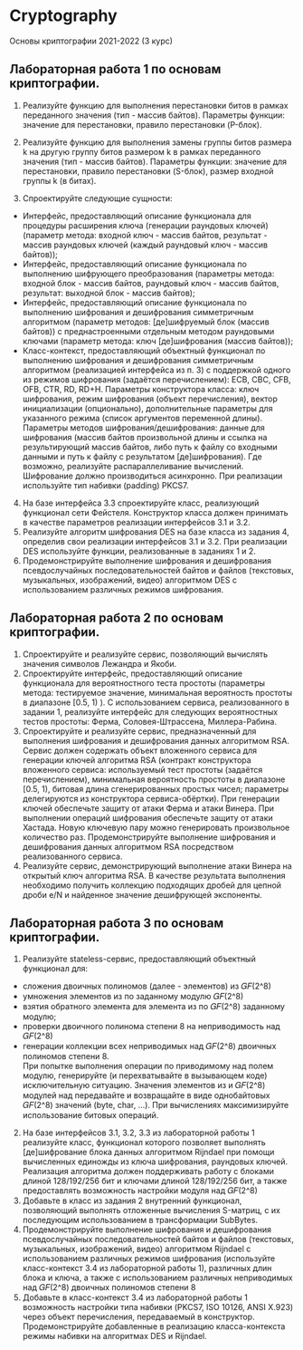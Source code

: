 # Cryptography
Основы криптографии 2021-2022 (3 курс)

## Лабораторная работа 1 по основам криптографии.
1. Реализуйте функцию для выполнения перестановки битов в рамках переданного значения (тип - массив байтов). 
Параметры функции: значение для перестановки, правило перестановки (P-блок).

2. Реализуйте функцию для выполнения замены группы битов размера k на другую группу битов размером k в рамках переданного значения (тип - массив байтов). 
Параметры функции: значение для перестановки, правило перестановки (S-блок), размер входной группы k (в битах).
3. Спроектируйте следующие сущности:
+ Интерфейс, предоставляющий описание функционала для
процедуры расширения ключа (генерации раундовых ключей)
(параметр метода: входной ключ - массив байтов, результат - массив
раундовых ключей (каждый раундовый ключ - массив байтов));
+ Интерфейс, предоставляющий описание функционала по
выполнению шифрующего преобразования (параметры метода:
входной блок - массив байтов, раундовый ключ - массив байтов,
результат: выходной блок - массив байтов);
+ Интерфейс, предоставляющий описание функционала по
выполнению шифрования и дешифрования симметричным
алгоритмом (параметр методов: [де]шифруемый блок (массив
байтов)) с преднастроенными отдельным методом раундовыми
ключами (параметр метода: ключ [де]шифрования (массив байтов));
+ Класс-контекст, предоставляющий объектный функционал по
выполнению шифрования и дешифрования симметричным
алгоритмом (реализацией интерфейса из п. 3) с поддержкой одного
из режимов шифрования (задаётся перечислением): ECB, CBC, CFB,
OFB, CTR, RD, RD+H. Параметры конструктора класса: ключ
шифрования, режим шифрования (объект перечисления), вектор
инициализации (опционально), дополнительные параметры для
указанного режима (список аргументов переменной длины).
Параметры методов шифрования/дешифрования: данные для
шифрования (массив байтов произвольной длины и ссылка на
результирующий массив байтов, либо путь к файлу со входными
данными и путь к файлу с результатом [де]шифрования). Где
возможно, реализуйте распараллеливание вычислений. Шифрование
должно производиться асинхронно. При реализации используйте тип
набивки (padding) PKCS7.
4. На базе интерфейса 3.3 спроектируйте класс, реализующий
функционал сети Фейстеля. Конструктор класса должен принимать в
качестве параметров реализации интерфейсов 3.1 и 3.2.
5. Реализуйте алгоритм шифрования DES на базе класса из задания 4,
определив свои реализации интерфейсов 3.1 и 3.2. При реализации
DES используйте функции, реализованные в заданиях 1 и 2.
6. Продемонстрируйте выполнение шифрования и дешифрования
псевдослучайных последовательностей байтов и файлов (текстовых,
музыкальных, изображений, видео) алгоритмом DES с
использованием различных режимов шифрования.

## Лабораторная работа 2 по основам криптографии.
1. Спроектируйте и реализуйте сервис, позволяющий вычислять
значения символов Лежандра и Якоби.
2. Спроектируйте интерфейс, предоставляющий описание
функционала для вероятностного теста простоты (параметры
метода: тестируемое значение, минимальная вероятность простоты в
диапазоне [0.5, 1) ). С использованием сервиса, реализованного в
задании 1, реализуйте интерфейс для следующих вероятностных
тестов простоты: Ферма, Соловея-Штрассена, Миллера-Рабина.
3. Спроектируйте и реализуйте сервис, предназначенный для
выполнения шифрования и дешифрования данных алгоритмом RSA.
Сервис должен содержать объект вложенного сервиса для генерации
ключей алгоритма RSA (контракт конструктора вложенного сервиса:
используемый тест простоты (задаётся перечислением),
минимальная вероятность простоты в диапазоне [0.5, 1), битовая
длина сгенерированных простых чисел; параметры делегируются из
конструктора сервиса-обёртки). При генерации ключей обеспечьте
защиту от атаки Ферма и атаки Винера. При выполнении операций
шифрования обеспечьте защиту от атаки Хастада. Новую ключевую
пару можно генерировать произвольное количество раз.
Продемонстрируйте выполнение шифрования и дешифрования
данных алгоритмом RSA посредством реализованного сервиса.
4. Реализуйте сервис, демонстрирующий выполнение атаки Винера на
открытый ключ алгоритма RSA. В качестве результата выполнения
необходимо получить коллекцию подходящих дробей для цепной
дроби e/N и найденное значение дешифрующей экспоненты.

## Лабораторная работа 3 по основам криптографии.
1. Реализуйте stateless-сервис, предоставляющий объектный
функционал для:
- сложения двоичных полиномов (далее - элементов) из 𝐺𝐹(2^8)
- умножения элементов из по заданному модулю 𝐺𝐹(2^8)
- взятия обратного элемента для элемента из по 𝐺𝐹(2^8)
заданному модулю;
- проверки двоичного полинома степени 8 на неприводимость
над 𝐺𝐹(2^8)
- генерации коллекции всех неприводимых над 𝐺𝐹(2^8)
двоичных полиномов степени 8.<br/>
При попытке выполнения операции по приводимому над полем
модулю, генерируйте (и перехватывайте в вызывающем коде)
исключительную ситуацию. Значения элементов из и 𝐺𝐹(2^8)
модулей над передавайте и возвращайте в виде однобайтовых 𝐺𝐹(2^8)
значений (byte, char, ...). При вычислениях максимизируйте
использование битовых операций.
2. На базе интерфейсов 3.1, 3.2, 3.3 из лабораторной работы 1
реализуйте класс, функционал которого позволяет выполнять
[де]шифрование блока данных алгоритмом Rijndael при помощи
вычисленных единожды из ключа шифрования, раундовых ключей.
Реализация алгоритма должен поддерживать работу с блоками
длиной 128/192/256 бит и ключами длиной 128/192/256 бит, а также
предоставлять возможность настройки модуля над 𝐺𝐹(2^8)
3. Добавьте в класс из задания 2 внутренний функционал,
позволяющий выполнять отложенные вычисления S-матриц, с их
последующим использованием в трансформации SubBytes.
4. Продемонстрируйте выполнение шифрования и дешифрования
псевдослучайных последовательностей байтов и файлов (текстовых,
музыкальных, изображений, видео) алгоритмом Rijndael с
использованием различных режимов шифрования (используйте
класс-контекст 3.4 из лабораторной работы 1), различных длин блока
и ключа, а также с использованием различных неприводимых над 𝐺𝐹(2^8)
двоичных полиномов степени 8
5. Добавьте в класс-контекст 3.4 из лабораторной работы 1
возможность настройки типа набивки (PKCS7, ISO 10126, ANSI
X.923) через объект перечисления, передаваемый в конструктор.
Продемонстрируйте добавленные в реализацию класса-контекста
режимы набивки на алгоритмах DES и Rijndael.
